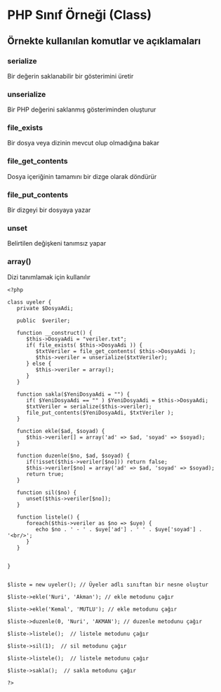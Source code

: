 # PHP Sınıf Örneği (Class)

## Örnekte kullanılan komutlar ve açıklamaları

### serialize
Bir değerin saklanabilir bir gösterimini üretir 

### unserialize
Bir PHP değerini saklanmış gösteriminden oluşturur 

### file_exists
Bir dosya veya dizinin mevcut olup olmadığına bakar

### file_get_contents
Dosya içeriğinin tamamını bir dizge olarak döndürür

### file_put_contents
Bir dizgeyi bir dosyaya yazar 

### unset
Belirtilen değişkeni tanımsız yapar

### array()
Dizi tanımlamak için kullanılır


```
<?php

class uyeler {
   private $DosyaAdi;
   
   public  $veriler;

   function __construct() {
      $this->DosyaAdi = "veriler.txt";
      if( file_exists( $this->DosyaAdi )) {
         $txtVeriler = file_get_contents( $this->DosyaAdi );
         $this->veriler = unserialize($txtVeriler);
      } else {
         $this->veriler = array();
      }
   }

   function sakla($YeniDosyaAdi = "") {
      if( $YeniDosyaAdi == "" ) $YeniDosyaAdi = $this->DosyaAdi;
      $txtVeriler = serialize($this->veriler);
      file_put_contents($YeniDosyaAdi, $txtVeriler );
   }

   function ekle($ad, $soyad) {
      $this->veriler[] = array('ad' => $ad, 'soyad' => $soyad);
   }
 
   function duzenle($no, $ad, $soyad) {
      if(!isset($this->veriler[$no])) return false;
      $this->veriler[$no] = array('ad' => $ad, 'soyad' => $soyad);
      return true;
   }
 
   function sil($no) {
      unset($this->veriler[$no]);
   }
 
   function listele() {
      foreach($this->veriler as $no => $uye) {
         echo $no . ' - ' . $uye['ad'] . ' ' . $uye['soyad'] . '<br/>';
      }
   }


}


$liste = new uyeler(); // Üyeler adlı sınıftan bir nesne oluştur

$liste->ekle('Nuri', 'Akman'); // ekle metodunu çağır

$liste->ekle('Kemal', 'MUTLU'); // ekle metodunu çağır

$liste->duzenle(0, 'Nuri', 'AKMAN'); // duzenle metodunu çağır

$liste->listele();  // listele metodunu çağır

$liste->sil(1);  // sil metodunu çağır

$liste->listele();  // listele metodunu çağır

$liste->sakla();  // sakla metodunu çağır

?>
```